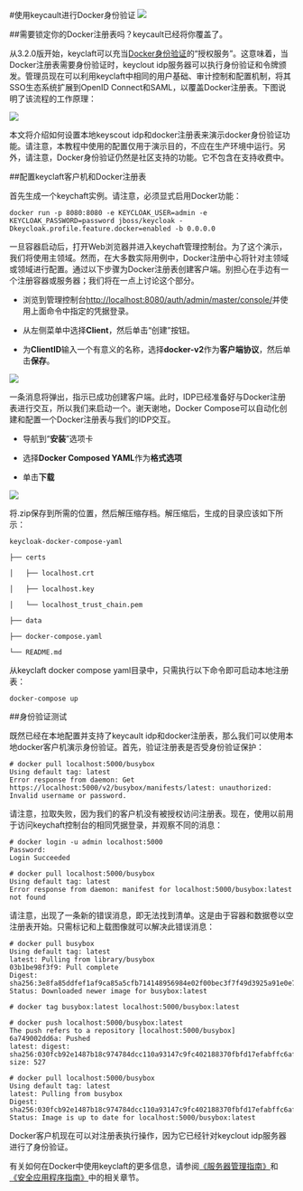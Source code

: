 #使用keycault进行Docker身份验证
![](https://developers.redhat.com/blog/wp-content/uploads/2017/10/dockerAuth-e1509037531465.png)

##需要锁定你的Docker注册表吗？keycault已经将你覆盖了。

从3.2.0版开始，keyclaft可以充当[Docker身份验证](https://docs.docker.com/registry/spec/auth/token/)的“授权服务”。这意味着，当Docker注册表需要身份验证时，keyclout idp服务器可以执行身份验证和令牌颁发。管理员现在可以利用keyclaft中相同的用户基础、审计控制和配置机制，将其SSO生态系统扩展到OpenID Connect和SAML，以覆盖Docker注册表。下图说明了该流程的工作原理：

![](https://developers.redhat.com/blog/wp-content/uploads/2017/10/dockerAuth-e1509037531465.png)

本文将介绍如何设置本地keyscout idp和docker注册表来演示docker身份验证功能。请注意，本教程中使用的配置仅用于演示目的，不应在生产环境中运行。另外，请注意，Docker身份验证仍然是社区支持的功能。它不包含在支持收费中。

##配置keyclaft客户机和Docker注册表

首先生成一个keychaft实例。请注意，必须显式启用Docker功能：

    docker run -p 8080:8080 -e KEYCLOAK_USER=admin -e KEYCLOAK_PASSWORD=password jboss/keycloak -Dkeycloak.profile.feature.docker=enabled -b 0.0.0.0

一旦容器启动后，打开Web浏览器并进入keychaft管理控制台。为了这个演示，我们将使用主领域。然而，在大多数实际用例中，Docker注册中心将针对主领域或领域进行配置。通过以下步骤为Docker注册表创建客户端。别担心在手边有一个注册容器或服务器；我们将在一点上讨论这个部分。

- 浏览到管理控制台[http://localhost:8080/auth/admin/master/console/](http://localhost:8080/auth/admin/master/console/)并使用上面命令中指定的凭据登录。

- 从左侧菜单中选择**Client**，然后单击“创建”按钮。

- 为**ClientID**输入一个有意义的名称，选择**docker-v2**作为**客户端协议**，然后单击**保存**。

![](https://developers.redhat.com/blog/wp-content/uploads/2017/10/addDockerClient-1024x455.png)

一条消息将弹出，指示已成功创建客户端。此时，IDP已经准备好与Docker注册表进行交互，所以我们来启动一个。谢天谢地，Docker Compose可以自动化创建和配置一个Docker注册表与我们的IDP交互。

- 导航到“**安装**”选项卡

- 选择**Docker Composed YAML**作为**格式选项**

- 单击**下载**

![](https://developers.redhat.com/blog/wp-content/uploads/2017/10/dockerComposeDownload-1024x302.png)

将.zip保存到所需的位置，然后解压缩存档。解压缩后，生成的目录应该如下所示：

    keycloak-docker-compose-yaml
    
    ├── certs
    
    │   ├── localhost.crt
    
    │   ├── localhost.key
    
    │   └── localhost_trust_chain.pem
    
    ├── data
    
    ├── docker-compose.yaml
    
    └── README.md

从keyclaft docker compose yaml目录中，只需执行以下命令即可启动本地注册表：

    docker-compose up
##身份验证测试

既然已经在本地配置并支持了keycault idp和docker注册表，那么我们可以使用本地docker客户机演示身份验证。首先，验证注册表是否受身份验证保护：

    # docker pull localhost:5000/busybox
    Using default tag: latest
    Error response from daemon: Get https://localhost:5000/v2/busybox/manifests/latest: unauthorized: Invalid username or password.

请注意，拉取失败，因为我们的客户机没有被授权访问注册表。现在，使用以前用于访问keychaft控制台的相同凭据登录，并观察不同的消息：

    # docker login -u admin localhost:5000
    Password: 
    Login Succeeded
    
    # docker pull localhost:5000/busybox
    Using default tag: latest
    Error response from daemon: manifest for localhost:5000/busybox:latest not found

请注意，出现了一条新的错误消息，即无法找到清单。这是由于容器和数据卷以空注册表开始。只需标记和上载图像就可以解决此错误消息：

    # docker pull busybox
    Using default tag: latest
    latest: Pulling from library/busybox
    03b1be98f3f9: Pull complete 
    Digest: sha256:3e8fa85ddfef1af9ca85a5cfb714148956984e02f00bec3f7f49d3925a91e0e7
    Status: Downloaded newer image for busybox:latest 
    
    # docker tag busybox:latest localhost:5000/busybox:latest
    
    # docker push localhost:5000/busybox:latest
    The push refers to a repository [localhost:5000/busybox]
    6a749002dd6a: Pushed 
    latest: digest: sha256:030fcb92e1487b18c974784dcc110a93147c9fc402188370fbfd17efabffc6af size: 527
    
    # docker pull localhost:5000/busybox
    Using default tag: latest
    latest: Pulling from busybox
    Digest: sha256:030fcb92e1487b18c974784dcc110a93147c9fc402188370fbfd17efabffc6af
    Status: Image is up to date for localhost:5000/busybox:latest
Docker客户机现在可以对注册表执行操作，因为它已经针对keyclout idp服务器进行了身份验证。

有关如何在Docker中使用keyclaft的更多信息，请参阅[《服务器管理指南》](https://www.keycloak.org/docs/latest/server_admin/topics/sso-protocols/docker.html)和[《安全应用程序指南》](https://www.keycloak.org/docs/latest/securing_apps/topics/docker/docker-overview.html)中的相关章节。
